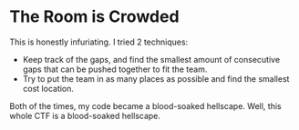 # The Room is Crowded

This is honestly infuriating. I tried 2 techniques:

- Keep track of the gaps, and find the smallest amount of consecutive gaps that can be pushed together to fit the team.
- Try to put the team in as many places as possible and find the smallest cost location.

Both of the times, my code became a blood-soaked hellscape. Well, this whole CTF is a blood-soaked hellscape.